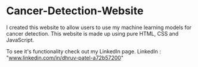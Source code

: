 # Cancer-Detection-Website
I created this website to allow users to use my machine learning models for cancer detection. This website is made up using pure HTML, CSS and JavaScript.  

To see it's functionality check out my LinkedIn page.
LinkedIn : "www.linkedin.com/in/dhruv-patel-a72b57200"
